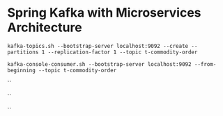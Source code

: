 # Spring Kafka with Microservices Architecture

`kafka-topics.sh --bootstrap-server localhost:9092 --create --partitions 1 --replication-factor 1 --topic t-commodity-order`

`kafka-console-consumer.sh --bootstrap-server localhost:9092 --from-beginning --topic t-commodity-order`

``

``

``

